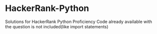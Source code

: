 # HackerRank-Python

Solutions for HackerRank Python Proficiency
Code already available with the question is not included(like import statements)
